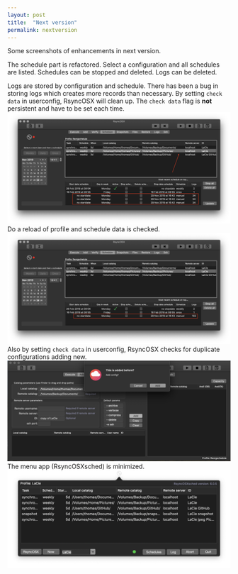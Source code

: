 ```yaml
---
layout: post
title:  "Next version"
permalink: nextversion
---
```

Some screenshots of enhancements in next version.

The schedule part is refactored. Select a configuration and all schedules are listed. Schedules can be stopped and deleted. Logs can be deleted.

Logs are stored by configuration and schedule. There has been a bug in storing logs which creates more records than necessary. By setting `check data` in userconfig, RsyncOSX will clean up. The `check data` flag is **not** persistent and have to be set each time.
![](/images/RsyncOSX/master/nextversion/1.png)
Do a reload of profile and schedule data is checked.
![](/images/RsyncOSX/master/nextversion/2.png)
Also by setting `check data` in userconfig, RsyncOSX checks for duplicate configurations adding new.
![](/images/RsyncOSX/master/nextversion/3.png)
The menu app (RsyncOSXsched) is minimized.
![](/images/RsyncOSX/master/nextversion/6.png)
